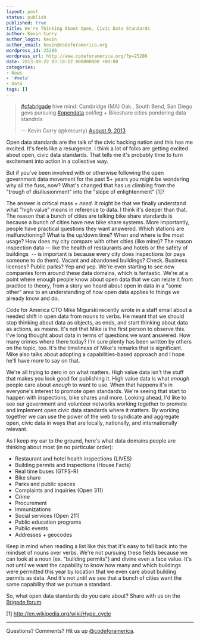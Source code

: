 ```yaml
---
layout: post
status: publish
published: true
title: We're Thinking About Open, Civic Data Standards
author: Kevin Curry
author_login: kevin
author_email: kevin@codeforamerica.org
wordpress_id: 25286
wordpress_url: http://www.codeforamerica.org/?p=25286
date: 2013-08-22 03:19:12.000000000 +00:00
categories:
- News
- '#meta'
- Data
tags: []
---
```

<blockquote class="twitter-tweet"><a href="https://twitter.com/search?q=%23cfabrigade&amp;src=hash">#cfabrigade</a> hive mind: Cambridge (MA) Oak., South Bend, San Diego govs pursuing <a href="https://twitter.com/search?q=%23opendata&amp;src=hash">#opendata</a> pol/leg + Bikeshare cities pondering data standrds

— Kevin Curry (@kmcurry) <a href="https://twitter.com/kmcurry/statuses/365981295144214529">August 9, 2013</a></blockquote>
Open data standards are the talk of the civic hacking nation and this has me excited. It's feels like a resurgence. I think a lot of folks are getting excited about open, civic data standards. That tells me it's probably time to turn excitement into action in a collective way.

But if you've been involved with or otherwise following the open government data movement for the past 5+ years you might be wondering why all the fuss, now? What's changed that has us climbing from the "trough of disillusionment" into the "slope of enlightenment" [1]?

The answer is critical mass + <em>need</em>. It might be that we finally understand what "high value" means in reference to data. I think it's deeper than that. The reason that a bunch of cities are talking bike share standards is because a bunch of cities have new bike share systems. More importantly, people have practical questions they want answered. Which stations are malfunctioning? What is the up/down time? When and where is the most usage? How does my city compare with other cities (like mine)? The reason inspection data -- like the health of restaurants and hotels or the safety of buildings  -- is important is because every city does inspections (or pays someone to do them). Vacant and abandoned buildings? Check. Business licenses? Public parks? Yep and yep. We're even starting to see new companies form around these data domains, which is fantastic. We're at a point where enough people know about open data that we can relate it from practice to theory, from a story we heard about open in data in a "some other" area to an understanding of how open data applies to things we already know and do.

Code for America CTO Mike Migurski recently wrote in a staff email about a needed shift in open data from nouns to verbs. He meant that we should stop thinking about data as objects, as ends, and start thinking about data as actions, as means. It's not that Mike is the first person to observe this. I've long thought about data in terms of questions we want answered. How many crimes where there today? I'm sure plenty has been written by others on the topic, too. It's the timeliness of Mike's remarks that is significant. Mike also talks about adopting a capabilities-based approach and I hope he'll have more to say on that.

We're all trying to zero in on what matters. High value data isn't the stuff that makes you look good for publishing it. High value data is what <em>enough</em> people care about <em>enough</em> to want to use. When that happens it's in everyone's interest to promote open standards. We're seeing that start to happen with inspections, bike shares and more. Looking ahead, I'd like to see our government and volunteer networks working together to promote and implement open civic data standards where it matters. By working together we can use the power of the web to syndicate and aggregate open, civic data in ways that are locally, nationally, and internationally relevant.

As I keep my ear to the ground, here's what data domains people are thinking about most (in no particular order):
<ul>
	<li>Restaurant and hotel health inspections (LIVES)</li>
	<li>Building permits and inspections (House Facts)</li>
	<li>Real time buses (GTFS-R)</li>
	<li>Bike share</li>
	<li>Parks and public spaces</li>
	<li>Complaints and inquiries (Open 311)</li>
	<li>Crime</li>
	<li>Procurement</li>
	<li>Immunizations</li>
	<li>Social services (Open 211)</li>
	<li>Public education programs</li>
	<li>Public events</li>
	<li>Addresses + geocodes</li>
</ul>
Keep in mind when reading a list like this that it's easy to fall back into the mindset of nouns over verbs. We're not pursuing these fields because we can look at a noun (ex. "building permits") and divine even a face value. It's not until we want the capability to know how many and which buildings were permitted this year by location that we even care about building permits as data. And it's not until we see that a bunch of cities want the same capability that we pursue a standard.

So, what open data standards do you care about? Share with us on the <a href="https://groups.google.com/a/codeforamerica.org/forum/#!forum/brigade">Brigade forum</a>.

[1] <a href="http://en.wikipedia.org/wiki/Hype_cycle">http://en.wikipedia.org/wiki/Hype_cycle</a>

<hr />

Questions? Comments? Hit us up <a href="http://twitter.com/codeforamerica" target="_blank">@codeforamerica</a>.
